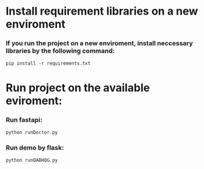 # Install requirement libraries on a new enviroment
### If you run the project on a new enviroment, install neccessary libraries by the following command:
```
pip install -r requirements.txt
```

# Run project on the available eviroment:

### Run fastapi:
```
python runDoctor.py
```

### Run demo by flask:
```
python runQAĐHQG.py
```

